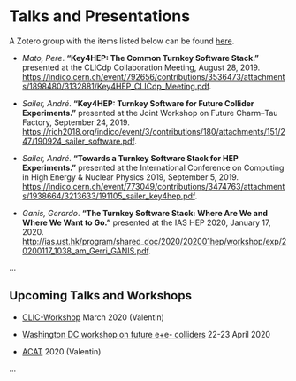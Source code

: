
# Talks and Presentations

A Zotero group with the items listed below can be found [here](https://www.zotero.org/groups/2447672/key4hep-talksandpublications).


* *Mato, Pere*. **“Key4HEP: The Common Turnkey Software Stack.”** presented at the CLICdp Collaboration Meeting, August 28, 2019. <https://indico.cern.ch/event/792656/contributions/3536473/attachments/1898480/3132881/Key4HEP_CLICdp_Meeting.pdf>.

* *Sailer, André*. **“Key4HEP: Turnkey Software for Future Collider Experiments.”** presented at the Joint Workshop on Future Charm–Tau Factory, September 24, 2019. <https://rich2018.org/indico/event/3/contributions/180/attachments/151/247/190924_sailer_software.pdf>.

* *Sailer, André*. **“Towards a Turnkey Software Stack for HEP Experiments.”** presented at the International Conference on Computing in High Energy & Nuclear Physics  2019, September 5, 2019. <https://indico.cern.ch/event/773049/contributions/3474763/attachments/1938664/3213633/191105_sailer_key4hep.pdf>.

* *Ganis, Gerardo*. **“The Turnkey Software Stack: Where Are We and Where We Want to Go.”** presented at the IAS HEP 2020, January 17, 2020. <http://ias.ust.hk/program/shared_doc/2020/202001hep/workshop/exp/20200117_1038_am_Gerri_GANIS.pdf>.


...

## Upcoming Talks and Workshops

* [CLIC-Workshop](https://indico.cern.ch/event/850899/) March 2020 (Valentin) 

* [Washington DC workshop on future e+e- colliders](https://indico.cern.ch/event/863751/overview) 22-23 April 2020

* [ACAT](https://indico.cern.ch/event/855454/) 2020 (Valentin)

...


